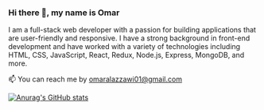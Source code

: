 ### Hi there 👋, my name is Omar 

I am a full-stack web developer with a passion for building applications that are user-friendly and responsive. I have a strong background in front-end development and have worked with a variety of technologies including HTML, CSS, JavaScript, React, Redux, Node.js, Express, MongoDB, and more.

📫 You can reach me by omaralazzawi01@gmail.com 

[![Anurag's GitHub stats](https://github-readme-stats.vercel.app/api?username=omar-al-azzawi)](https://github.com/anuraghazra/github-readme-stats)

<!---
Omar-Al-Azzawi/Omar-Al-Azzawi is a ✨ special ✨ repository because its `README.md` (this file) appears on your GitHub profile.
You can click the Preview link to take a look at your changes.
--->
